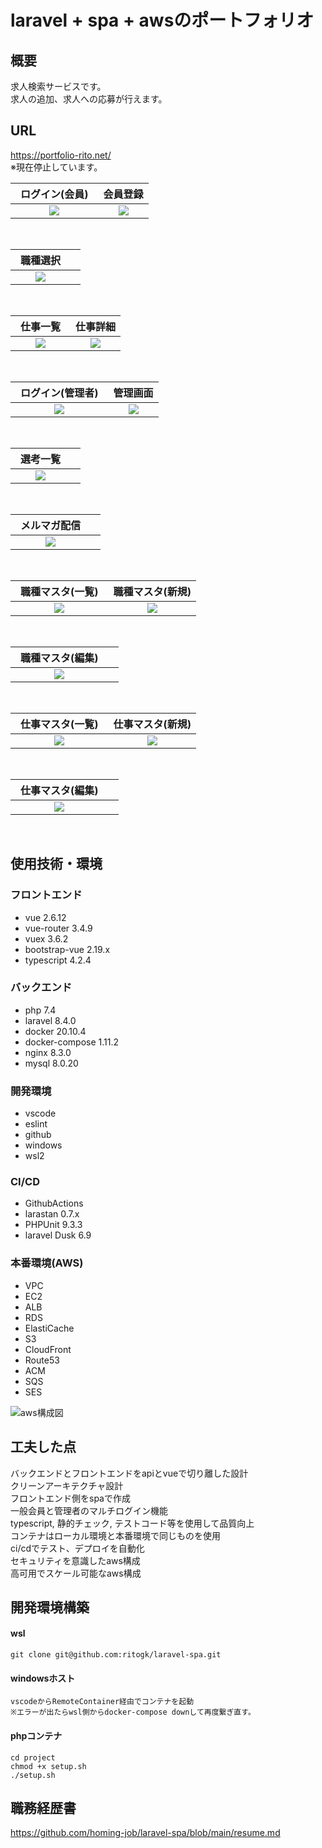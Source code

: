 # laravel + spa + awsのポートフォリオ

## 概要
求人検索サービスです。<br>
求人の追加、求人への応募が行えます。

## URL
https://portfolio-rito.net/<br>
※現在停止しています。

| ログイン(会員)　|会員登録  |
| :----: | :----: |
| <img src="https://user-images.githubusercontent.com/72111956/128485140-f79f1455-1c1d-40f0-815c-1a14431821a2.png">   | <img src="https://user-images.githubusercontent.com/72111956/128484253-74ea0ff4-58dd-4de8-813a-d13bd3c83a74.png">   |
<br>

| 職種選択　|  |
| :----: | :----: |
| <img src="https://user-images.githubusercontent.com/72111956/128484272-acff4141-c1ca-442a-9e7a-cc6bde9c1402.png">   |   |
<br>

| 仕事一覧　|仕事詳細  |
| :----: | :----: |
| <img src="https://user-images.githubusercontent.com/72111956/128484261-4b470a56-a841-4821-84ec-223fa16040f3.png">   | <img src="https://user-images.githubusercontent.com/72111956/128484855-6db556c5-9e55-411b-9216-38d152b93f2c.png">   |
<br>

| ログイン(管理者)　|管理画面  |
| :----: | :----: |
| <img src="https://user-images.githubusercontent.com/72111956/128485143-120a0c14-0239-44b7-acb8-8160f09dc440.png">   | <img src="https://user-images.githubusercontent.com/72111956/120468483-3dae8100-c3dc-11eb-85fb-c2f95b207100.PNG">   |
<br>

| 選考一覧　|  |
| :----: | :----: |
| <img src="https://user-images.githubusercontent.com/72111956/120408952-f77d0180-c38a-11eb-933e-57bd51f473cb.png">   |   |
<br>

| メルマガ配信　|  |
| :----: | :----: |
| <img src="https://user-images.githubusercontent.com/72111956/130606373-bc742ed1-71d4-4886-95d7-2d3ad82c9921.png">   |   |
<br>

| 職種マスタ(一覧)　|職種マスタ(新規)  |
| :----: | :----: |
| <img src="https://user-images.githubusercontent.com/72111956/120468478-3c7d5400-c3dc-11eb-9c07-8234287aff5c.PNG">   | <img src="https://user-images.githubusercontent.com/72111956/120468492-4010db00-c3dc-11eb-9903-a13d70a2b7b5.PNG">   |
<br>

| 職種マスタ(編集)　|  |
| :----: | :----: |
| <img src="https://user-images.githubusercontent.com/72111956/120468484-3dae8100-c3dc-11eb-93b1-2c0ec5d40d6b.png">   |   |
<br>

| 仕事マスタ(一覧)　|仕事マスタ(新規)  |
| :----: | :----: |
| <img src="https://user-images.githubusercontent.com/72111956/120408942-f51aa780-c38a-11eb-8593-6bf999d57296.png">   | <img src="https://user-images.githubusercontent.com/72111956/120408950-f64bd480-c38a-11eb-9f7f-be43865d30c0.png">   |
<br>

| 仕事マスタ(編集)　|  |
| :----: | :----: |
| <img src="https://user-images.githubusercontent.com/72111956/120408951-f6e46b00-c38a-11eb-851d-6d733c503f70.png">   |   |
<br>

## 使用技術・環境
### フロントエンド
- vue 2.6.12
- vue-router 3.4.9
- vuex 3.6.2
- bootstrap-vue 2.19.x
- typescript 4.2.4

### バックエンド
- php 7.4
- laravel 8.4.0
- docker 20.10.4
- docker-compose 1.11.2
- nginx 8.3.0
- mysql 8.0.20

### 開発環境
- vscode
- eslint
- github
- windows
- wsl2

### CI/CD
- GithubActions
- larastan 0.7.x
- PHPUnit 9.3.3
- laravel Dusk 6.9

### 本番環境(AWS)
- VPC
- EC2
- ALB
- RDS
- ElastiCache
- S3
- CloudFront
- Route53
- ACM
- SQS
- SES

![aws構成図](https://user-images.githubusercontent.com/72111956/130606812-6b3fc365-8e19-44bf-897a-d06a5b8b7ec7.png)

## 工夫した点
バックエンドとフロントエンドをapiとvueで切り離した設計<br>
クリーンアーキテクチャ設計<br>
フロントエンド側をspaで作成<br>
一般会員と管理者のマルチログイン機能<br>
typescript, 静的チェック, テストコード等を使用して品質向上<br>
コンテナはローカル環境と本番環境で同じものを使用<br>
ci/cdでテスト、デプロイを自動化<br>
セキュリティを意識したaws構成<br>
高可用でスケール可能なaws構成<br>

## 開発環境構築

#### wsl
```
git clone git@github.com:ritogk/laravel-spa.git
```

#### windowsホスト
```
vscodeからRemoteContainer経由でコンテナを起動
※エラーが出たらwsl側からdocker-compose downして再度繋ぎ直す。
```

#### phpコンテナ
```
cd project
chmod +x setup.sh
./setup.sh
```



## 職務経歴書
https://github.com/homing-job/laravel-spa/blob/main/resume.md

